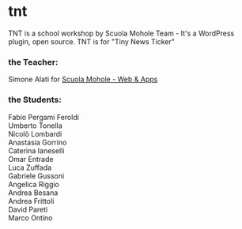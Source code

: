# tnt
TNT is a school workshop by Scuola Mohole Team - It's a WordPress plugin, open source. TNT is for "Tiny News Ticker"

<h3>the Teacher:</h3>
Simone Alati for <a href="https://scuola.mohole.it">Scuola Mohole - Web & Apps</a>

<h3>the Students:</h3>

Fabio Pergami Feroldi
<br>
Umberto Tonella
<br>
Nicolò Lombardi
<br>
Anastasia Gorrino
<br>
Caterina Ianeselli
<br>
Omar Entrade
<br>
Luca Zuffada
<br>
Gabriele Gussoni
<br>
Angelica Riggio
<br>
Andrea Besana
<br>
Andrea Frittoli
<br>
David Pareti
<br>
Marco Ontino


